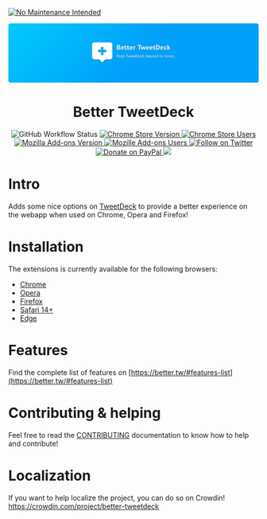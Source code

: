 [![No Maintenance Intended](http://unmaintained.tech/badge.svg)](http://unmaintained.tech/)

![](https://raw.githubusercontent.com/eramdam/BetterTweetDeck/master/meta/better.tw_.png)

<h1 align="center">Better TweetDeck</h1>
<p align="center">
<img alt="GitHub Workflow Status" src="https://img.shields.io/github/actions/workflow/status/eramdam/bettertweetdeck/main.yml?branch=main">
<a href="https://better.tw/chrome">
  <img src="https://img.shields.io/chrome-web-store/v/micblkellenpbfapmcpcfhcoeohhnpob.svg" alt="Chrome Store Version">
</a>
<a href="https://better.tw/chrome">
  <img src="https://img.shields.io/chrome-web-store/d/micblkellenpbfapmcpcfhcoeohhnpob.svg" alt="Chrome Store Users">
</a>

<br/>
<a href="https://better.tw/firefox">
  <img src="https://img.shields.io/amo/v/better-tweetdeck-17.svg" alt="Mozilla Add-ons Version">
</a>
<a href="https://better.tw/firefox">
  <img src="https://img.shields.io/amo/users/better-tweetdeck-17.svg" alt="Mozille Add-ons Users">
</a>
<a href="https://twitter.com/@BetterTDeck">
  <img src="https://img.shields.io/badge/twitter-%40BetterTDeck-blue.svg" alt="Follow on Twitter">
</a>
<br/>
<a href="https://paypal.me/eramdam">
<img src="https://img.shields.io/badge/paypal-donate-yellow.svg" alt="Donate on PayPal">
</a>
<a title="Crowdin" target="_blank" href="https://crowdin.com/project/better-tweetdeck"><img src="https://badges.crowdin.net/better-tweetdeck/localized.svg"></a>
</p>

# Intro

Adds some nice options on [TweetDeck](http://tweetdeck.twitter.com) to provide a better experience on the webapp when used on Chrome, Opera and Firefox!

# Installation

The extensions is currently available for the following browsers:

- [Chrome](https://chrome.google.com/webstore/detail/bettertweetdeck-3/micblkellenpbfapmcpcfhcoeohhnpob)
- [Opera](https://addons.opera.com/en/extensions/details/bettertweetdeck/)
- [Firefox](https://addons.mozilla.org/en-US/firefox/addon/better-tweetdeck-17/)
- [Safari 14+](https://apps.apple.com/us/app/better-tdeck-for-tweetdeck/id1549421502)
- [Edge](https://microsoftedge.microsoft.com/addons/detail/better-tweetdeck/cpahogfkcecoeidfaemlcojbcbhaojcj)

# Features

Find the complete list of features on [https://better.tw/#features-list](https://better.tw/#features-list)

# Contributing & helping

Feel free to read the [CONTRIBUTING](./CONTRIBUTING.md) documentation to know how to help and contribute!

# Localization

If you want to help localize the project, you can do so on Crowdin!
https://crowdin.com/project/better-tweetdeck
